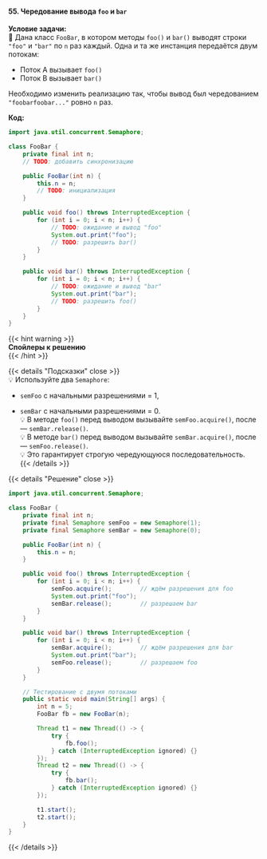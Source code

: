 #### 55. Чередование вывода `foo` и `bar`

**Условие задачи:**  
📌 Дана класс `FooBar`, в котором методы `foo()` и `bar()` выводят строки `"foo"` и `"bar"` по `n` раз каждый. Одна и та же инстанция передаётся двум потокам:
- Поток A вызывает `foo()`
- Поток B вызывает `bar()`

Необходимо изменить реализацию так, чтобы вывод был чередованием `"foobarfoobar..."` ровно `n` раз.

**Код:**

```java
import java.util.concurrent.Semaphore;

class FooBar {
    private final int n;
    // TODO: добавить синхронизацию

    public FooBar(int n) {
        this.n = n;
        // TODO: инициализация
    }

    public void foo() throws InterruptedException {
        for (int i = 0; i < n; i++) {
            // TODO: ожидание и вывод "foo"
            System.out.print("foo");
            // TODO: разрешить bar()
        }
    }

    public void bar() throws InterruptedException {
        for (int i = 0; i < n; i++) {
            // TODO: ожидание и вывод "bar"
            System.out.print("bar");
            // TODO: разрешить foo()
        }
    }
}
````

{{< hint warning >}}  
**Спойлеры к решению**  
{{< /hint >}}

{{< details "Подсказки" close >}}  
💡 Используйте два `Semaphore`:

- `semFoo` с начальными разрешениями = 1,

- `semBar` с начальными разрешениями = 0.  
  💡 В методе `foo()` перед выводом вызывайте `semFoo.acquire()`, после — `semBar.release()`.  
  💡 В методе `bar()` перед выводом вызывайте `semBar.acquire()`, после — `semFoo.release()`.  
  💡 Это гарантирует строгую чередующуюся последовательность.  
  {{< /details >}}


{{< details "Решение" close >}}

```java
import java.util.concurrent.Semaphore;

class FooBar {
    private final int n;
    private final Semaphore semFoo = new Semaphore(1);
    private final Semaphore semBar = new Semaphore(0);

    public FooBar(int n) {
        this.n = n;
    }

    public void foo() throws InterruptedException {
        for (int i = 0; i < n; i++) {
            semFoo.acquire();        // ждём разрешения для foo
            System.out.print("foo");
            semBar.release();        // разрешаем bar
        }
    }

    public void bar() throws InterruptedException {
        for (int i = 0; i < n; i++) {
            semBar.acquire();        // ждём разрешения для bar
            System.out.print("bar");
            semFoo.release();        // разрешаем foo
        }
    }

    // Тестирование с двумя потоками
    public static void main(String[] args) {
        int n = 5;
        FooBar fb = new FooBar(n);

        Thread t1 = new Thread(() -> {
            try {
                fb.foo();
            } catch (InterruptedException ignored) {}
        });
        Thread t2 = new Thread(() -> {
            try {
                fb.bar();
            } catch (InterruptedException ignored) {}
        });

        t1.start();
        t2.start();
    }
}
```

{{< /details >}}